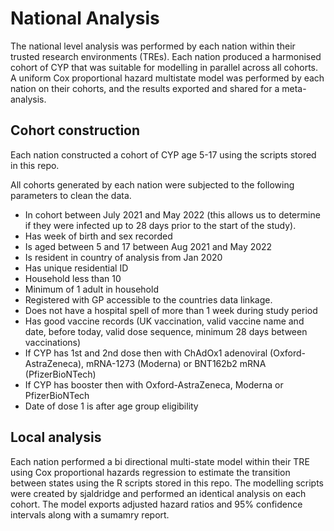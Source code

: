 # National Analysis

The national level analysis was performed by each nation within their trusted research environments (TREs). Each nation produced a harmonised cohort of CYP that was suitable for modelling in parallel across all cohorts. A uniform Cox proportional hazard multistate model was performed by each nation on their cohorts, and the results exported and shared for a meta-analysis.

## Cohort construction

Each nation constructed a cohort of CYP age 5-17 using the scripts stored in this repo.

All cohorts generated by each nation were subjected to the following parameters to clean the data.

* In cohort between July 2021 and May 2022 (this allows us to determine if they were infected up to 28 days prior to the start of the study).
* Has week of birth and sex recorded
* Is aged between 5 and 17 between Aug 2021 and May 2022
* Is resident in country of analysis from Jan 2020
* Has unique residential ID
* Household less than 10
* Minimum of 1 adult in household
* Registered with GP accessible to the countries data linkage.
* Does not have a hospital spell of more than 1 week during study period
* Has good vaccine records (UK vaccination, valid vaccine name and date, before today, valid dose sequence, minimum 28 days between vaccinations) 
* If CYP has 1st and 2nd dose then with ChAdOx1 adenoviral (Oxford-AstraZeneca), mRNA-1273 (Moderna) or BNT162b2 mRNA (PfizerBioNTech)
* If CYP has booster then with Oxford-AstraZeneca, Moderna or PfizerBioNTech
* Date of dose 1 is after age group eligibility

## Local analysis

Each nation performed a bi directional multi-state model within their TRE using Cox proportional hazards regression to estimate the transition between states using the R scripts stored in this repo. The modelling scripts were created by sjaldridge and performed an identical analysis on each cohort. The model exports adjusted hazard ratios and 95% confidence intervals along with a sumamry report.
